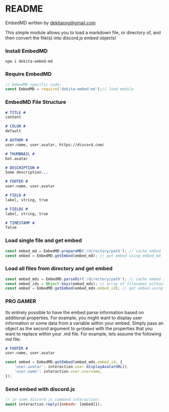 # README #
EmbedMD written by dekitarpg@gmail.com

This simple module allows you to load a markdown file, or directory of, and then convert the file(s) into discord.js embed objects!

### Install EmbedMD ###
```
npm i dekita-embed-md
```

### Require EmbedMD ###
```js
// EmbedMD specific code:
const EmbedMD = require('dekita-embed-md');// load module
```

### EmbedMD File Structure ###
```md
# TITLE #
content 

# COLOR #
default

# AUTHOR #
user.name, user.avatar, https://discord.com/

# THUMBNAIL #
bot.avatar

# DESCRIPTION #
Some description...

# FOOTER #
user.name, user.avatar

# FIELD #
label, string, true

# FIELDS #
label, string, true

# TIMESTAMP #
false
```

### Load single file and get embed ###
```js
const embed_md = EmbedMD.prepareMD('/directory/path'); // cache embed files from path
const embed = EmbedMD.getEmbed(embed_md); // get embed using embed_md
```

### Load all files from directory and get embed ###
```js
const embed_mds = EmbedMD.parseDir('/directory/path'); // cache embed files from path
const embed_ids = Object.keys(embed_mds); // array of filenames without.md and route
const embed = EmbedMD.getEmbed(embed_mds.embed_id); // get embed using embed_id
```

### PRO GAMER ###
Its entirely possible to have the embed parse information based on additional properties. For example, you might want to display user information or some data from a variable within your embed. Simply pass an object as the second argument to `getEmbed` with the properties that you want to replace within your .md file. For example, lets assume the following md file:
```md
# FOOTER #
user.name, user.avatar
``` 
```js
const embed = EmbedMD.getEmbed(embed_mds.embed_id, {
    'user.avatar': interaction.user.displayAvatarURL(),
    'user.name': interaction.user.username,
}); 
```

### Send embed with discord.js ###
```js
// in some discord js command interaction:
await interaction.reply({embeds: [embed]});
```




